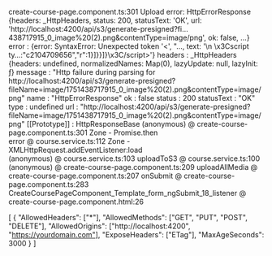 create-course-page.component.ts:301 
 Upload error: 
HttpErrorResponse {headers: _HttpHeaders, status: 200, statusText: 'OK', url: 'http://localhost:4200/api/s3/generate-presigned?fi…438717915_0_image%20(2).png&contentType=image/png', ok: false, …}
error
: 
{error: SyntaxError: Unexpected token '<', "<!DOCTYPE "... is not valid JSON at JSON.parse (<anonymous>…, text: '<!DOCTYPE html><html lang="en"><head>\n  \x3Cscript ty…:"c2104709656","r":1}]}}]}\x3C/script></body></html>'}
headers
: 
_HttpHeaders {headers: undefined, normalizedNames: Map(0), lazyUpdate: null, lazyInit: ƒ}
message
: 
"Http failure during parsing for http://localhost:4200/api/s3/generate-presigned?fileName=image/1751438717915_0_image%20(2).png&contentType=image/png"
name
: 
"HttpErrorResponse"
ok
: 
false
status
: 
200
statusText
: 
"OK"
type
: 
undefined
url
: 
"http://localhost:4200/api/s3/generate-presigned?fileName=image/1751438717915_0_image%20(2).png&contentType=image/png"
[[Prototype]]
: 
HttpResponseBase
(anonymous)	@	create-course-page.component.ts:301
Zone - Promise.then		
error	@	course.service.ts:112
Zone - XMLHttpRequest.addEventListener:load		
(anonymous)	@	course.service.ts:103
uploadToS3	@	course.service.ts:100
(anonymous)	@	create-course-page.component.ts:209
uploadAllMedia	@	create-course-page.component.ts:207
onSubmit	@	create-course-page.component.ts:283
CreateCoursePageComponent_Template_form_ngSubmit_18_listener	@	create-course-page.component.html:26




[
  {
    "AllowedHeaders": ["*"],
    "AllowedMethods": ["GET", "PUT", "POST", "DELETE"],
    "AllowedOrigins": ["http://localhost:4200", "https://yourdomain.com"],
    "ExposeHeaders": ["ETag"],
    "MaxAgeSeconds": 3000
  }
]
